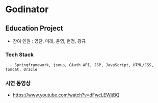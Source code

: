 # Godinator
   ## Education Project
   - 참여 인원 : 영찬, 미래, 윤영, 현정, 광규
   ### Tech Stack
      - Springframework, jsoup, OAuth API, JSP, JavaScript, HTML/CSS, Tomcat, Oracle

   ### 시연 동영상
   - https://www.youtube.com/watch?v=dFwcLEWjtBQ

